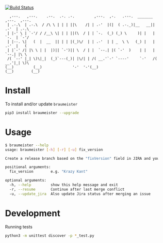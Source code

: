 [![Build Status](https://travis-ci.org/talentsconnect/braumeister.svg?branch=master)](https://travis-ci.org/talentsconnect/braumeister)

```none
  ,---.   ,---.    .--.  .-. .-.         ,---.  ,-.   .---.  _______ ,---.  ,---.    
 | .-.\  | .-.\  / /\ \ | | | ||\    /| | .-'  |(|  ( .-._)|__   __|| .-'  | .-.\   
 | |-' \ | `-'/ / /__\ \| | | ||(\  / | | `-.  (_) (_) \     )| |   | `-.  | `-'/   
 | |--. \|   (  |  __  || | | |(_)\/  | | .-'  | | _  \ \   (_) |   | .-'  |   (    
 | |`-' /| |\ \ | |  |)|| `-')|| \  / | |  `--.| |( `-'  )    | |   |  `--.| |\ \   
 /( `--' |_| \)\|_|  (_)`---(_)| |\/| | /( __.'`-' `----'     `-'   /( __.'|_| \)\  
(__)         (__)              '-'  '-'(__)                        (__)        (__) 
```

# Install
To install and/or update `braumeister`
```sh
pip3 install braumeister --upgrade
```

# Usage
```sh
$ braumeister --help
usage: braumeister [-h] [-r] [-u] fix_version

Create a release branch based on the "fixVersion" field in JIRA and your `master` branch. (v0.0.5)

positional arguments:
  fix_version        e.g. "Krazy Kant"

optional arguments:
  -h, --help         show this help message and exit
  -r, --resume       Continue after last merge conflict
  -u, --update_jira  Also update Jira status after merging an issue
```

# Development

Running tests
```sh
python3 -m unittest discover -p *_test.py
```
